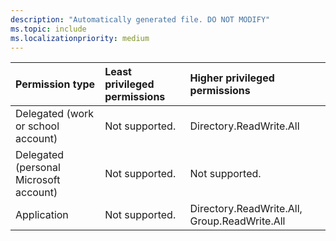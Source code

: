 ```yaml
---
description: "Automatically generated file. DO NOT MODIFY"
ms.topic: include
ms.localizationpriority: medium
---
```


|Permission type|Least privileged permissions|Higher privileged permissions|
|:---|:---|:---|
|Delegated (work or school account)|Not supported.|Directory.ReadWrite.All|
|Delegated (personal Microsoft account)|Not supported.|Not supported.|
|Application|Not supported.|Directory.ReadWrite.All, Group.ReadWrite.All|

